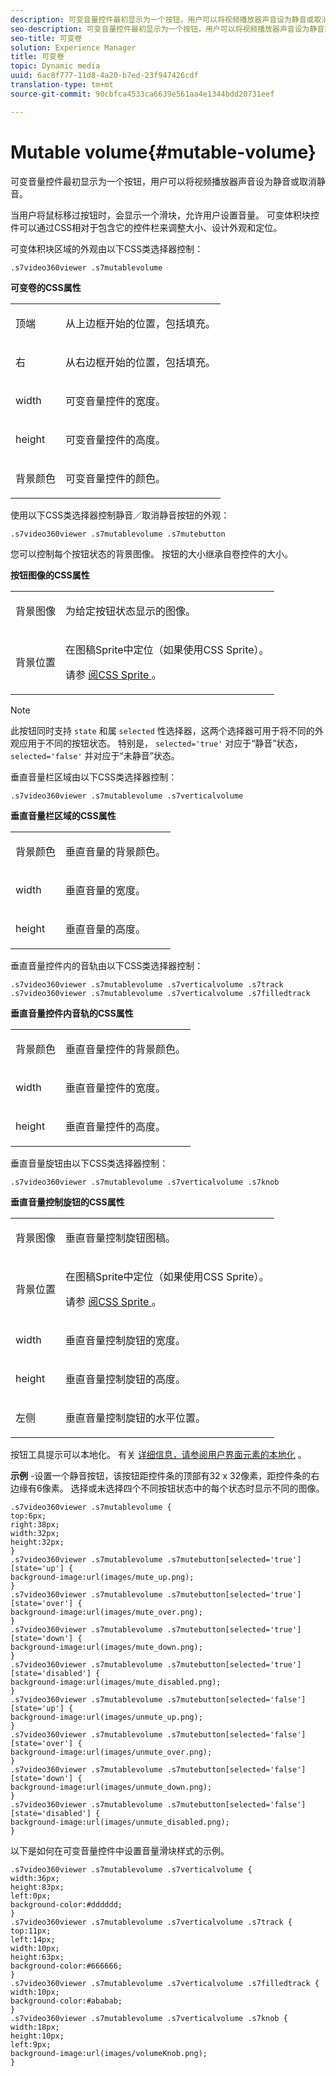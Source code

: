 ```yaml
---
description: 可变音量控件最初显示为一个按钮，用户可以将视频播放器声音设为静音或取消静音。
seo-description: 可变音量控件最初显示为一个按钮，用户可以将视频播放器声音设为静音或取消静音。
seo-title: 可变卷
solution: Experience Manager
title: 可变卷
topic: Dynamic media
uuid: 6ac8f777-11d8-4a20-b7ed-23f947426cdf
translation-type: tm+mt
source-git-commit: 90cbfca4533ca6639e561aa4e1344bdd20731eef

---
```



# Mutable volume{#mutable-volume}

可变音量控件最初显示为一个按钮，用户可以将视频播放器声音设为静音或取消静音。

<!--<a id="section_061E550C1C1D4DB2BD663A898895B38C"></a>-->

当用户将鼠标移过按钮时，会显示一个滑块，允许用户设置音量。 可变体积块控件可以通过CSS相对于包含它的控件栏来调整大小、设计外观和定位。

可变体积块区域的外观由以下CSS类选择器控制：

```
.s7video360viewer .s7mutablevolume
```

**可变卷的CSS属性**

<table id="table_C48C56E696304C9BAFEE71BA9EA9A174"> 
 <tbody> 
  <tr> 
   <td colname="col1"> <p> <span class="codeph"> 顶端 </span> </p> </td> 
   <td colname="col2"> <p> 从上边框开始的位置，包括填充。 </p> </td> 
  </tr> 
  <tr> 
   <td colname="col1"> <p> <span class="codeph"> 右 </span> </p> </td> 
   <td colname="col2"> <p> 从右边框开始的位置，包括填充。 </p> </td> 
  </tr> 
  <tr> 
   <td colname="col1"> <p> <span class="codeph"> width </span> </p> </td> 
   <td colname="col2"> <p> 可变音量控件的宽度。 </p> </td> 
  </tr> 
  <tr> 
   <td colname="col1"> <p> <span class="codeph"> height </span> </p> </td> 
   <td colname="col2"> <p>可变音量控件的高度。 </p> </td> 
  </tr> 
  <tr> 
   <td colname="col1"> <p> <span class="codeph"> 背景颜色 </span> </p> </td> 
   <td colname="col2"> <p> 可变音量控件的颜色。 </p> </td> 
  </tr> 
 </tbody> 
</table>

使用以下CSS类选择器控制静音／取消静音按钮的外观：

```
.s7video360viewer .s7mutablevolume .s7mutebutton
```

您可以控制每个按钮状态的背景图像。 按钮的大小继承自卷控件的大小。

**按钮图像的CSS属性**

<table id="table_46903DCACF314426B67783167ADF7715"> 
 <tbody> 
  <tr> 
   <td colname="col1"> <p> <span class="codeph"> 背景图像 </span> </p> </td> 
   <td colname="col2"> <p> 为给定按钮状态显示的图像。 </p> </td> 
  </tr> 
  <tr> 
   <td colname="col1"> <p> <span class="codeph"> 背景位置 </span> </p> </td> 
   <td colname="col2"> <p> 在图稿Sprite中定位（如果使用CSS Sprite）。 </p> <p>请参 <a href="../../../c-html5-aem-asset-viewers/c-html5-aem-video360/c-html5-aem-video360-customizingviewer/c-html5-aem-video360-customizingviewer.md#section-9b6d8d601cb441d08214dada7bb4eddc" format="dita" scope="local"> 阅CSS Sprite </a>。 </p> </td> 
  </tr> 
 </tbody> 
</table>

>[!NOTE]
>
>此按钮同时支持 `state` 和属 `selected` 性选择器，这两个选择器可用于将不同的外观应用于不同的按钮状态。 特别是， `selected='true'` 对应于“静音”状态， `selected='false'` 并对应于“未静音”状态。

垂直音量栏区域由以下CSS类选择器控制：

```
.s7video360viewer .s7mutablevolume .s7verticalvolume
```

**垂直音量栏区域的CSS属性**

<table id="table_966826FB81114362A8D81D1EED38D512"> 
 <tbody> 
  <tr> 
   <td colname="col1"> <p> <span class="codeph"> 背景颜色 </span> </p> </td> 
   <td colname="col2"> <p> 垂直音量的背景颜色。 </p> </td> 
  </tr> 
  <tr> 
   <td colname="col1"> <p> <span class="codeph"> width </span> </p> </td> 
   <td colname="col2"> <p> 垂直音量的宽度。 </p> </td> 
  </tr> 
  <tr> 
   <td colname="col1"> <p> <span class="codeph"> height </span> </p> </td> 
   <td colname="col2"> <p> 垂直音量的高度。 </p> </td> 
  </tr> 
 </tbody> 
</table>

垂直音量控件内的音轨由以下CSS类选择器控制：

```
.s7video360viewer .s7mutablevolume .s7verticalvolume .s7track 
.s7video360viewer .s7mutablevolume .s7verticalvolume .s7filledtrack
```

**垂直音量控件内音轨的CSS属性**

<table id="table_21E9AD3FBC8C4437BA02E5CD1BF7E831"> 
 <tbody> 
  <tr> 
   <td colname="col1"> <p> <span class="codeph"> 背景颜色 </span> </p> </td> 
   <td colname="col2"> <p> 垂直音量控件的背景颜色。 </p> </td> 
  </tr> 
  <tr> 
   <td colname="col1"> <p> <span class="codeph"> width </span> </p> </td> 
   <td colname="col2"> <p>垂直音量控件的宽度。 </p> </td> 
  </tr> 
  <tr> 
   <td colname="col1"> <p> <span class="codeph"> height </span> </p> </td> 
   <td colname="col2"> <p>垂直音量控件的高度。 </p> </td> 
  </tr> 
 </tbody> 
</table>

垂直音量旋钮由以下CSS类选择器控制：

```
.s7video360viewer .s7mutablevolume .s7verticalvolume .s7knob
```

**垂直音量控制旋钮的CSS属性**

<table id="table_709D64AF815341A5B50ED72CCB350F2E"> 
 <tbody> 
  <tr> 
   <td colname="col1"> <p> <span class="codeph"> 背景图像 </span> </p> </td> 
   <td colname="col2"> <p> 垂直音量控制旋钮图稿。 </p> </td> 
  </tr> 
  <tr> 
   <td colname="col1"> <p> <span class="codeph"> 背景位置 </span> </p> </td> 
   <td colname="col2"> <p> 在图稿Sprite中定位（如果使用CSS Sprite）。 </p> <p>请参 <a href="../../../c-html5-aem-asset-viewers/c-html5-aem-video360/c-html5-aem-video360-customizingviewer/c-html5-aem-video360-customizingviewer.md#section-9b6d8d601cb441d08214dada7bb4eddc" format="dita" scope="local"> 阅CSS Sprite </a>。 </p> </td> 
  </tr> 
  <tr> 
   <td colname="col1"> <p> <span class="codeph"> width </span> </p> </td> 
   <td colname="col2"> <p>垂直音量控制旋钮的宽度。 </p> </td> 
  </tr> 
  <tr> 
   <td colname="col1"> <p> <span class="codeph"> height </span> </p> </td> 
   <td colname="col2"> <p>垂直音量控制旋钮的高度。 </p> </td> 
  </tr> 
  <tr> 
   <td colname="col1"> <p> <span class="codeph"> 左侧 </span> </p> </td> 
   <td colname="col2"> <p>垂直音量控制旋钮的水平位置。 </p> </td> 
  </tr> 
 </tbody> 
</table>

按钮工具提示可以本地化。 有关 [详细信息，请参阅用户界面元素的本地化](../../../c-html5-aem-asset-viewers/c-html5-aem-video360/c-html5-aem-video360-localization.md#concept-16262b8096474d6c9c018c3e99110dd1) 。

**示例** -设置一个静音按钮，该按钮距控件条的顶部有32 x 32像素，距控件条的右边缘有6像素。 选择或未选择四个不同按钮状态中的每个状态时显示不同的图像。

```
.s7video360viewer .s7mutablevolume { 
top:6px; 
right:38px; 
width:32px; 
height:32px; 
} 
.s7video360viewer .s7mutablevolume .s7mutebutton[selected='true'][state='up'] { 
background-image:url(images/mute_up.png); 
} 
.s7video360viewer .s7mutablevolume .s7mutebutton[selected='true'][state='over'] { 
background-image:url(images/mute_over.png); 
} 
.s7video360viewer .s7mutablevolume .s7mutebutton[selected='true'][state='down'] { 
background-image:url(images/mute_down.png); 
} 
.s7video360viewer .s7mutablevolume .s7mutebutton[selected='true'][state='disabled'] { 
background-image:url(images/mute_disabled.png); 
} 
.s7video360viewer .s7mutablevolume .s7mutebutton[selected='false'][state='up'] { 
background-image:url(images/unmute_up.png); 
} 
.s7video360viewer .s7mutablevolume .s7mutebutton[selected='false'][state='over'] { 
background-image:url(images/unmute_over.png); 
} 
.s7video360viewer .s7mutablevolume .s7mutebutton[selected='false'][state='down'] { 
background-image:url(images/unmute_down.png); 
} 
.s7video360viewer .s7mutablevolume .s7mutebutton[selected='false'][state='disabled'] { 
background-image:url(images/unmute_disabled.png); 
}
```

以下是如何在可变音量控件中设置音量滑块样式的示例。

```
.s7video360viewer .s7mutablevolume .s7verticalvolume { 
width:36px; 
height:83px; 
left:0px; 
background-color:#dddddd; 
} 
.s7video360viewer .s7mutablevolume .s7verticalvolume .s7track { 
top:11px; 
left:14px; 
width:10px; 
height:63px; 
background-color:#666666; 
} 
.s7video360viewer .s7mutablevolume .s7verticalvolume .s7filledtrack { 
width:10px; 
background-color:#ababab; 
} 
.s7video360viewer .s7mutablevolume .s7verticalvolume .s7knob { 
width:18px; 
height:10px; 
left:9px; 
background-image:url(images/volumeKnob.png); 
}
```

